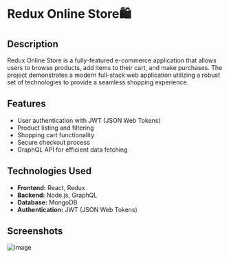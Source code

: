  # Redux Online Store🛍️ 

## Description
Redux Online Store is a fully-featured e-commerce application that allows users to browse products, add items to their cart, and make purchases. The project demonstrates a modern full-stack web application utilizing a robust set of technologies to provide a seamless shopping experience.

## Features
- User authentication with JWT (JSON Web Tokens)
- Product listing and filtering
- Shopping cart functionality
- Secure checkout process
- GraphQL API for efficient data fetching

## Technologies Used
- **Frontend:** React, Redux
- **Backend:** Node.js, GraphQL
- **Database:** MongoDB
- **Authentication:** JWT (JSON Web Tokens)
## Screenshots
![image](https://github.com/user-attachments/assets/cc1c7516-b3b5-42cf-9c4c-880c677b8118)
